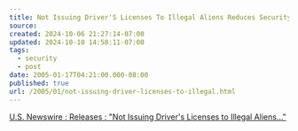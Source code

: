 ```yaml
---
title: Not Issuing Driver'S Licenses To Illegal Aliens Reduces Security
source: 
created: 2024-10-06 21:27:14-07:00
updated: 2024-10-10 14:58:11-07:00
tags:
  - security
  - post
date: 2005-01-17T04:21:00.000-08:00
published: true
url: /2005/01/not-issuing-driver-licenses-to-illegal.html
---
```



[U.S. Newswire : Releases : "Not Issuing Driver's Licenses to Illegal Aliens..."](https://releases.usnewswire.com/GetRelease.asp?id=40902 "U.S. Newswire : Releases : ")
